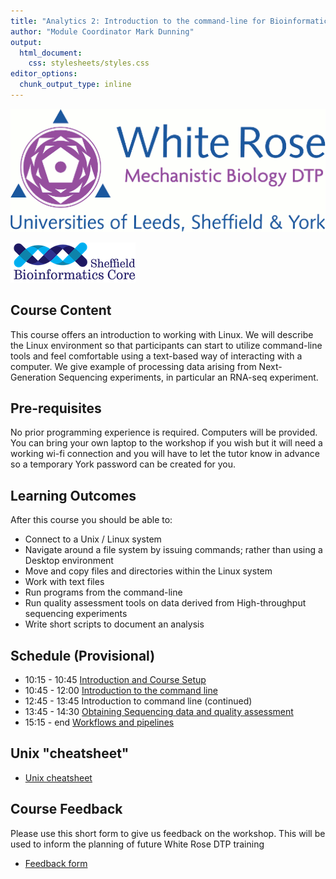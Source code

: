 ```yaml
---
title: "Analytics 2: Introduction to the command-line for Bioinformatics"
author: "Module Coordinator Mark Dunning"
output: 
  html_document: 
    css: stylesheets/styles.css
editor_options: 
  chunk_output_type: inline
---
```


![](images/header-logo.png)

![](images/logo-sm.png)

## Course Content

This course offers an introduction to working with Linux. We will describe the Linux environment so that participants can start to utilize command-line tools and feel comfortable using a text-based way of interacting with a computer. We give example of processing data arising from Next-Generation Sequencing experiments, in particular an RNA-seq experiment.

## Pre-requisites

No prior programming experience is required. Computers will be provided. You can bring your own laptop to the workshop if you wish but it will need a working wi-fi connection and you will have to let the tutor know in advance so a temporary York password can be created for you.

## Learning Outcomes

After this course you should be able to:

- Connect to a Unix / Linux system
- Navigate around a file system by issuing commands; rather than using a Desktop environment
- Move and copy files and directories within the Linux system
- Work with text files
- Run programs from the command-line
- Run quality assessment tools on data derived from High-throughput sequencing experiments
- Write short scripts to document an analysis

## Schedule (Provisional)

- 10:15 - 10:45 [Introduction and Course Setup](part0.nb.html)
- 10:45 - 12:00 [Introduction to the command line](https://datacarpentry.org/shell-genomics/01-introduction/)
- 12:45 - 13:45 Introduction to command line (continued)
- 13:45 - 14:30 [Obtaining Sequencing data and quality assessment](part2.nb.html)
- 15:15 - end [Workflows and pipelines](part3.nb.html)

## Unix "cheatsheet"

- [Unix cheatsheet](https://upload.wikimedia.org/wikipedia/commons/7/79/Unix_command_cheatsheet.pdf)

## Course Feedback

Please use this short form to give us feedback on the workshop. This will be used to inform the planning of future White Rose DTP training

- [Feedback form](https://docs.google.com/forms/d/e/1FAIpQLSf0BNZ37hzSM3Em8rHfXfgkAF05E_299CeJv9eIKb5iYiFUzw/viewform)
